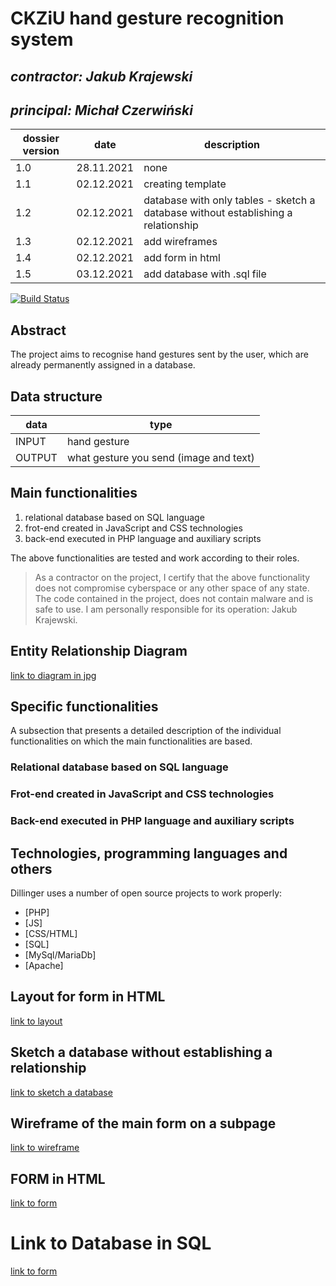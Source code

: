 # CKZiU hand gesture recognition system

## _contractor: Jakub Krajewski_
## _principal: Michał Czerwiński_

| dossier version | date | description |
| ------ | ------ | ------ |
| 1.0 | 28.11.2021 | none |
| 1.1 | 02.12.2021 | creating template |
| 1.2 | 02.12.2021 | database with only tables - sketch a database without establishing a relationship |
| 1.3 | 02.12.2021 | add wireframes |
| 1.4 | 02.12.2021 | add form in html |
| 1.5 | 03.12.2021 | add database with .sql file |


[![Build Status](https://travis-ci.org/joemccann/dillinger.svg?branch=master)](https://travis-ci.org/joemccann/dillinger)

## Abstract 
The project aims to recognise hand gestures sent by the user, which are already permanently assigned in a database.

## Data structure

| data | type |
| ------ | ------ |
| INPUT | hand gesture |
| OUTPUT | what gesture you send (image and text)|

## Main functionalities

1. relational database based on SQL language
1. frot-end created in JavaScript and CSS technologies
1. back-end executed in PHP language and auxiliary scripts

The above functionalities are tested and work according to their roles.

> As a contractor on the project, I certify that the above functionality 
> does not compromise cyberspace or any other space of any state. 
> The code contained in the project, does not contain malware and is safe to use. 
> I am personally responsible for its operation: Jakub Krajewski.
## Entity Relationship Diagram

[link to diagram in jpg][erd]

## Specific functionalities

A subsection that presents a detailed description of the individual functionalities on which the main functionalities are based.

### Relational database based on SQL language

### Frot-end created in JavaScript and CSS technologies

### Back-end executed in PHP language and auxiliary scripts

## Technologies, programming languages and others

Dillinger uses a number of open source projects to work properly:

- [PHP]
- [JS]
- [CSS/HTML]
- [SQL]
- [MySql/MariaDb]
- [Apache]

 [erd]: <https://github.com/Michal3456/example_project/blob/main/sprites/Untitled%20Diagram.jpg>
 
 ## Layout for form in HTML

[link to layout][form]

## Sketch a database without establishing a relationship

[link to sketch a database][db]

## Wireframe of the main form on a subpage

[link to wireframe][wireframe]

## FORM in HTML 

[link to form][formhtml]

# Link to Database in SQL

[link to form][database]

[form]: <https://github.com/Michal3456/4cti/blob/main/8/sprites/template.png>
[db]: <https://github.com/Michal3456/4cti/blob/main/8/sprites/database.png>
[wireframe]: <https://github.com/Michal3456/4cti/blob/main/8/sprites/wireframe.png>
[formhtml]: <https://github.com/Michal3456/4cti/blob/main/8/main/form.html>
[database]: <https://github.com/Michal3456/4cti/blob/main/8/database/gestures.sql>
